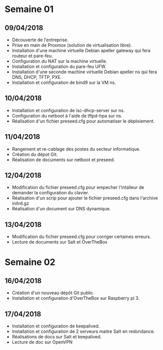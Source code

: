 # Semaine 01
## 09/04/2018
- Découverte de l'entreprise.
- Prise en main de Proxmox (solution de virtualisation libre).
- Installation d'une machine virtuelle Debian apeller gateway qui fera routeur et pare-feu.
- Configuration du NAT sur la machine virtuelle.
- Installation et configuration du pare-feu UFW.
- Installation d'une seconde machine virtuelle Debian apeller ns qui fera DNS, DHCP, TFTP, PXE.
- Installation et configuration de bind9 sur la VM ns.

## 10/04/2018
- Installation et configuration de isc-dhcp-server sur ns.
- Configuration du netboot à l'aide de tftpd-hpa sur ns.
- Réalisation d'un fichier preseed.cfg pour automatiser le déploiement.

## 11/04/2018
- Rangement et re-cablage des postes du secteur informatique.
- Création du dépot Git.
- Réalisation de documents sur netboot et preseed.

## 12/04/2018
- Modification du fichier preseed.cfg pour empecher l'intalleur de demander la configuration du clavier.
- Réalisation d'un scrip pour ajouter le fichier preseed.cfg dans l'archive initrd.gz
- Réalisation d'un document sur DNS dynamique.

## 13/04/2018
- Modification du fichier preseed.cfg pour corriger certaines erreurs.
- Lecture de documents sur Salt et OverTheBox

# Semaine 02
## 16/04/2018
- Création d'un nouveau dépôt Git public.
- Installation et configuration d'OverTheBox sur Raspberry pi 3.

## 17/04/2018
- Installation et configuration de keepalived.
- Installation et configuration de 2 serveurs maitre Salt en redondance.
- Réalisations de docs sur Salt et keepalived.
- Lecture de doc sur OpenVPN


